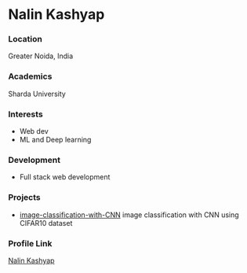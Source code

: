 # Nalin Kashyap

### Location

Greater Noida, India

### Academics

Sharda University

### Interests

- Web dev
- ML and Deep learning

### Development

- Full stack web development

### Projects

- [image-classification-with-CNN](https://github.com/Nkashyap-anand/image-classification-with-CNN) image classification with CNN using CIFAR10 dataset

### Profile Link

[Nalin Kashyap](https://github.com/Nkashyap-anand)
